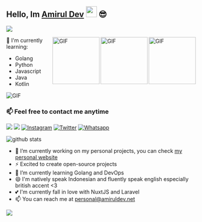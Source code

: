 ## Hello, Im [Amirul Dev](https://instagram.com/amirul.dev) <img src="https://github.com/TheDudeThatCode/TheDudeThatCode/blob/master/Assets/Hi.gif" width="29px"> :sunglasses:
[<img src="https://img.shields.io/badge/Website-amiruldev.net-blue">](www.amiruldev.net)

<img align="right" alt="GIF" height="125px" src="https://i.giphy.com/media/LMt9638dO8dftAjtco/200.webp" />
<img align="right" alt="GIF" height="125px" src="https://media3.giphy.com/media/ln7z2eWriiQAllfVcn/200w.webp" />
<img align="right" alt="GIF" height="125px" src="https://media.giphy.com/media/0YLMNYmGyMfcqRX1j1/source.gif" />

:page_with_curl: I'm currently learning:
- Golang 
- Python
- Javascript
- Java
- Kotlin

<img align="center" fit="fill" alt="GIF" src="https://media.giphy.com/media/836HiJc7pgzy8iNXCn/giphy.gif" />

### 📫 Feel free to contact me anytime
[<img src="https://img.shields.io/badge/Telegram-%40amirul_dev-blue">](https://t.me/amirul_dev)
[<img src="https://img.shields.io/badge/Email-personal@amiruldev.net-orange">](mailto:personal@amiruldev.net)
<a href="https://www.instagram.com/amirul.dev" target="_blank"><img src="https://img.shields.io/badge/Instagram-%23E4405F.svg?&style=flat-square&logo=instagram&logoColor=white" alt="Instagram"></a>
<a href="https://twitter.com" target="_blank"><img src="https://img.shields.io/badge/Twitter-%231877F2.svg?&style=flat-square&logo=Twitter&logoColor=white" alt="Twitter"></a>
<a href="https://wa.me/6285157489446" target="_blank"><img src="https://img.shields.io/badge/Whatsapp-%808080.svg?&style=flat-square&logo=Whatsapp&logoColor=white" alt="Whatsapp"></a>

![github stats](https://github-readme-stats.vercel.app/api?username=amiruldev20&show_icons=true)

- 🔭 I’m currently working on my personal projects, you can check <a href="http://amiruldev.net">my personal website</a>
- ⚡ Excited to create open-source projects
- 🌱 I’m currently learning Golang and DevOps
- 😄 I'm natively speak Indonesian and fluently speak english especially british accent <3 
- 💕 I'm currently fall in love with NuxtJS and Laravel
- 📫 You can reach me at personal@amiruldev.net
<img src="https://github-readme-stats.vercel.app/api/top-langs/?username=amiruldev20&theme=vue">
